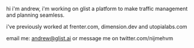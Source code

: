 hi i'm andrew, i'm working on glist a platform to make traffic management and planning seamless.

i've previously worked at frenter.com, dimension.dev and utopialabs.com

email me: andrew@glist.ai or message me on twitter.com/nijmehvm
